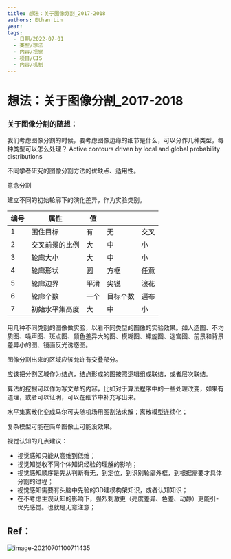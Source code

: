 ```yaml
---
title: 想法：关于图像分割_2017-2018
authors: Ethan Lin
year:
tags:
  - 日期/2022-07-01 
  - 类型/想法 
  - 内容/视觉 
  - 项目/CIS 
  - 内容/机制 
---
```



# 想法：关于图像分割_2017-2018








### 关于图像分割的随想：

我们考虑图像分割的时候，要考虑图像边缘的细节是什么，可以分作几种类型，每种类型可以怎么处理？
Active contours driven by local and global probability distributions



不同学者研究的图像分割方法的优缺点、适用性。



意念分割



建立不同的初始轮廓下的演化差异，作为实验类别。	

| 编号 | 属性           | 值   |          |      |
| ---- | -------------- | ---- | -------- | ---- |
| 1    | 围住目标       | 有   | 无       | 交叉 |
| 2    | 交叉前景的比例 | 大   | 中       | 小   |
| 3    | 轮廓大小       | 大   | 中       | 小   |
| 4    | 轮廓形状       | 圆   | 方框     | 任意 |
| 5    | 轮廓边界       | 平滑 | 尖锐     | 浪花 |
| 6    | 轮廓个数       | 一个 | 目标个数 | 遍布 |
| 7    | 初始水平集高度 | 大   | 中       | 小   |


用几种不同类别的图像做实验，以看不同类型的图像的实验效果。如人造图、不均质图、噪声图、斑点图、颜色差异大的图、模糊图、螺旋图、迷宫图、前景和背景差异小的图、镜面反光诱惑图。






图像分割出来的区域应该允许有交叠部分。

应该把分割区域作为结点，结点形成的图按照逻辑组成联结，或者层次联结。





算法的挖掘可以作为写文章的内容，比如对于算法程序中的一些处理改变，如果有道理，或者可以证明，可以在细节中补充写出来。



水平集离散化变成马尔可夫随机场用图割法求解；离散模型连续化；



复杂模型可能在简单图像上可能没效果。


视觉认知的几点建议：
- 视觉感知只能从高维到低维；
- 视觉知觉收不同个体知识经验的理解的影响；
- 视觉感知顺序是先从判断有无，到定位，到识别轮廓外框，到根据需要才具体分割的过程；
- 视觉感知需要有头脑中先验的3D建模构架知识，或者认知知识；
- 在不考虑主观认知的影响下，强烈刺激更（亮度差异、色差、动静）更能引- 优先感觉。也就是无意注意；





## Ref：

![image-20210701100711435](image-20210701100711435.png)